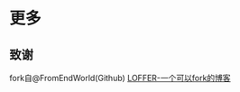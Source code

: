 # 更多

## 致谢

fork自@FromEndWorld(Github) [LOFFER-一个可以fork的博客](https://fromendworld.github.io/LOFFER/ "LOFFER")

